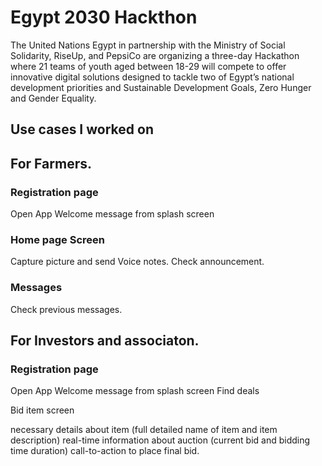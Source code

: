 # Egypt 2030 Hackthon


The United Nations Egypt in partnership with the Ministry of Social Solidarity, RiseUp, and PepsiCo are organizing a three-day Hackathon where 21 teams of youth aged between 18-29 will compete to offer innovative digital solutions designed to tackle two of Egypt’s national development priorities and Sustainable Development Goals, Zero Hunger and Gender Equality.


## Use cases I worked on


## For Farmers.

### Registration page

Open App
Welcome message from splash screen

### Home page Screen

Capture picture and send Voice notes.
Check announcement.

### Messages

Check previous messages.

## For Investors and associaton.

### Registration page

Open App
Welcome message from splash screen
Find deals

Bid item screen

necessary details about item (full detailed name of item and item description)
real-time information about auction (current bid and bidding time duration)
call-to-action to place final bid.



